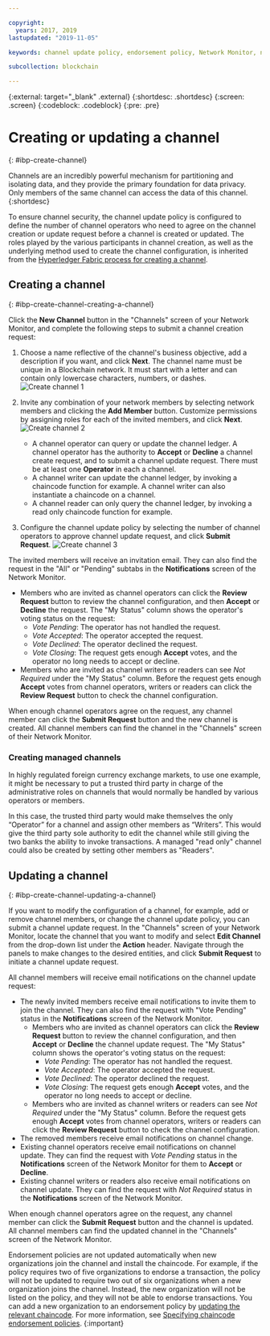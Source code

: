 ```yaml
---

copyright:
  years: 2017, 2019
lastupdated: "2019-11-05"

keywords: channel update policy, endorsement policy, Network Monitor, number of channel operators

subcollection: blockchain

---
```


{:external: target="_blank" .external}
{:shortdesc: .shortdesc}
{:screen: .screen}
{:codeblock: .codeblock}
{:pre: .pre}

# Creating or updating a channel
{: #ibp-create-channel}

Channels are an incredibly powerful mechanism for partitioning and isolating data, and they provide the primary foundation for data privacy. Only members of the same channel can access the data of this channel.
{:shortdesc}

To ensure channel security, the channel update policy is configured to define the number of channel operators who need to agree on the channel creation or update request before a channel is created or updated. The roles played by the various participants in channel creation, as well as the underlying method used to create the channel configuration, is inherited from the [Hyperledger Fabric process for creating a channel](https://hyperledger-fabric.readthedocs.io/en/release-1.2/configtx.html).

## Creating a channel
{: #ibp-create-channel-creating-a-channel}

Click the **New Channel** button in the "Channels" screen of your Network Monitor, and complete the following steps to submit a channel creation request:
1. Choose a name reflective of the channel's business objective, add a description if you want, and click **Next**. The channel name must be unique in a Blockchain network. It must start with a letter and can contain only lowercase characters, numbers, or dashes.
  ![Create channel 1](../images/create_channel.png "Create a channel panel 1")

2. Invite any combination of your network members by selecting network members and clicking the **Add Member** button. Customize permissions by assigning roles for each of the invited members, and click **Next**.
  ![Create channel 2](../images/create_channel_2.png "Create a channel panel 2")

    * A channel operator can query or update the channel ledger. A channel operator has the authority to **Accept** or **Decline** a channel create request, and to submit a channel update request. There must be at least one **Operator** in each a channel.
    * A channel writer can update the channel ledger, by invoking a chaincode function for example. A channel writer can also instantiate a chaincode on a channel.
    * A channel reader can only query the channel ledger, by invoking a read only chaincode function for example.

3. Configure the channel update policy by selecting the number of channel operators to approve channel update request, and click **Submit Request**.
  ![Create channel 3](../images/create_channel_3.png "Create a channel panel 3")

The invited members will receive an invitation email. They can also find the request in the "All" or "Pending" subtabs in the **Notifications** screen of the Network Monitor.
* Members who are invited as channel operators can click the **Review Request** button to review the channel configuration, and then **Accept** or **Decline** the request. The "My Status" column shows the operator's voting status on the request:
    * _Vote Pending_: The operator has not handled the request.
    * _Vote Accepted_: The operator accepted the request.
    * _Vote Declined_: The operator declined the request.
    * _Vote Closing_: The request gets enough **Accept** votes, and the operator no long needs to accept or decline.
* Members who are invited as channel writers or readers can see *Not Required* under the "My Status" column. Before the request gets enough **Accept** votes from channel operators, writers or readers can click the **Review Request** button to check the channel configuration.

When enough channel operators agree on the request, any channel member can click the **Submit Request** button and the new channel is created. All channel members can find the channel in the "Channels" screen of their Network Monitor.

### Creating managed channels

In highly regulated foreign currency exchange markets, to use one example, it might be necessary to put a trusted third party in charge of the administrative roles on channels that would normally be handled by various operators or members.

In this case, the trusted third party would make themselves the only “Operator” for a channel and assign other members as “Writers”. This would give the third party sole authority to edit the channel while still giving the two banks the ability to invoke transactions. A managed "read only" channel could also be created by setting other members as "Readers".

## Updating a channel
{: #ibp-create-channel-updating-a-channel}

If you want to modify the configuration of a channel, for example, add or remove channel members, or change the channel update policy, you can submit a channel update request. In the "Channels" screen of your Network Monitor, locate the channel that you want to modify and select **Edit Channel** from the drop-down list under the **Action** header. Navigate through the panels to make changes to the desired entities, and click **Submit Request** to initiate a channel update request.

All channel members will receive email notifications on the channel update request:
* The newly invited members receive email notifications to invite them to join the channel. They can also find the request with "Vote Pending" status in the **Notifications** screen of the Network Monitor.
    * Members who are invited as channel operators can click the **Review Request** button to review the channel configuration, and then **Accept** or **Decline** the channel update request.  The "My Status" column shows the operator's voting status on the request:
        * _Vote Pending_: The operator has not handled the request.
        * _Vote Accepted_: The operator accepted the request.
        * _Vote Declined_: The operator declined the request.
        * _Vote Closing_: The request gets enough **Accept** votes, and the operator no long needs to accept or decline.
    * Members who are invited as channel writers or readers can see *Not Required* under the "My Status" column. Before the request gets enough **Accept** votes from channel operators, writers or readers can click the **Review Request** button to check the channel configuration.
* The removed members receive email notifications on channel change.
* Existing channel operators receive email notifications on channel update. They can find the request with _Vote Pending_ status in the **Notifications** screen of the Network Monitor for them to **Accept** or **Decline**.
* Existing channel writers or readers also receive email notifications on channel update. They can find the request with _Not Required_ status in the **Notifications** screen of the Network Monitor.

When enough channel operators agree on the request, any channel member can click the **Submit Request** button and the channel is updated. All channel members can find the updated channel in the "Channels" screen of the Network Monitor.

Endorsement policies are not updated automatically when new organizations join the channel and install the chaincode. For example, if the policy requires two of five organizations to endorse a transaction, the policy will not be updated to require two out of six organizations when a new organization joins the channel. Instead, the new organization will not be listed on the policy, and they will not be able to endorse transactions. You can add a new organization to an endorsement policy by [updating the relevant chaincode](/docs/services/blockchain?topic=blockchain-install-instantiate-chaincode#install-instantiate-chaincode-update-cc). For more information, see [Specifying chaincode endorsement policies](/docs/services/blockchain?topic=blockchain-install-instantiate-chaincode#install-instantiate-chaincode-endorsement-policy).
{:important}
